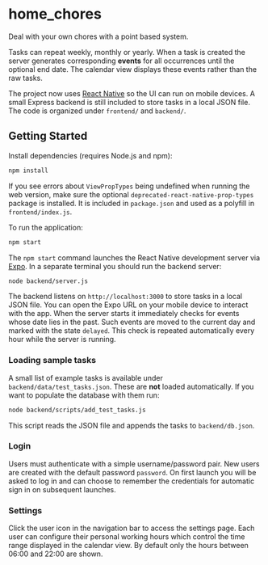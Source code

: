 # home_chores

Deal with your own chores with a point based system.

Tasks can repeat weekly, monthly or yearly. When a task is created the server
generates corresponding **events** for all occurrences until the optional end
date. The calendar view displays these events rather than the raw tasks.

The project now uses [React Native](https://reactnative.dev/) so the UI can run on mobile devices.  A small Express backend is still included to store tasks in a local JSON file.  The code is organized under `frontend/` and `backend/`.

## Getting Started

Install dependencies (requires Node.js and npm):

```bash
npm install
```

If you see errors about `ViewPropTypes` being undefined when running the web
version, make sure the optional `deprecated-react-native-prop-types` package is
installed. It is included in `package.json` and used as a polyfill in
`frontend/index.js`.

To run the application:

```bash
npm start
```

The `npm start` command launches the React Native development server via [Expo](https://expo.dev/).  In a separate terminal you should run the backend server:

```bash
node backend/server.js
```

The backend listens on `http://localhost:3000` to store tasks in a local JSON file.  You can open the Expo URL on your mobile device to interact with the app.
When the server starts it immediately checks for events whose date lies in the past.
Such events are moved to the current day and marked with the state `delayed`.
This check is repeated automatically every hour while the server is running.

### Loading sample tasks

A small list of example tasks is available under `backend/data/test_tasks.json`. These
are **not** loaded automatically. If you want to populate the database with them
run:

```bash
node backend/scripts/add_test_tasks.js
```

This script reads the JSON file and appends the tasks to `backend/db.json`.

### Login

Users must authenticate with a simple username/password pair.  New users are
created with the default password `password`.  On first launch you will be asked
to log in and can choose to remember the credentials for automatic sign in on
subsequent launches.

### Settings

Click the user icon in the navigation bar to access the settings page.  Each
user can configure their personal working hours which control the time range
displayed in the calendar view.  By default only the hours between 06:00 and
22:00 are shown.
